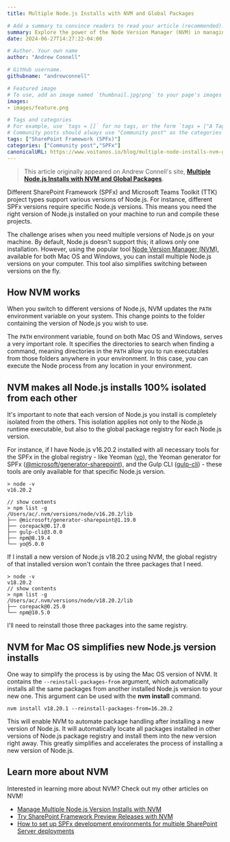 ```yaml
---
title: Multiple Node.js Installs with NVM and Global Packages

# Add a summary to convince readers to read your article (recommended). It will display on the homepage.
summary: Explore the power of the Node Version Manager (NVM) in managing multiple Node.js installs for diverse SharePoint and Teams Toolkit projects.
date: 2024-06-27T14:27:22-04:00

# Author. Your own name
author: "Andrew Connell"

# GitHub username.
githubname: "andrewconnell"

# Featured image
# To use, add an image named `thumbnail.jpg/png` to your page's images folder. Make sure to replace the placeholder image
images:
- images/feature.png

# Tags and categories
# For example, use `tags = []` for no tags, or the form `tags = ["A Tag", "Another Tag"]` for one or more tags.
# Community posts should always use "Community post" as the categories
tags: ["SharePoint Framework (SPFx)"]
categories: ["Community post","SPFx"]
canonicalURL: https://www.voitanos.io/blog/multiple-node-installs-nvm-global-packages/
---
```

> This article originally appeared on Andrew Connell's site, **[Multiple Node.js Installs with NVM and Global Packages](https://www.voitanos.io/blog/multiple-node-installs-nvm-global-packages/?utm_medium=website&utm_source=pnpblog&utm_campaign=blog&utm_content=Multiple+Node.js+Installs+with+NVM+and+Global+Packages)**.

Different SharePoint Framework (SPFx) and Microsoft Teams Toolkit (TTK) project types support various versions of Node.js. For instance, different SPFx versions require specific Node.js versions. This means you need the right version of Node.js installed on your machine to run and compile these projects.

The challenge arises when you need multiple versions of Node.js on your machine. By default, Node.js doesn't support this; it allows only one installation. However, using the popular tool [Node Version Manager (NVM)](https://www.voitanos.io/blog/better-node-js-install-management-with-node-version-manager/), available for both Mac OS and Windows, you can install multiple Node.js versions on your computer. This tool also simplifies switching between versions on the fly.

## How NVM works

When you switch to different versions of Node.js, NVM updates the `PATH` environment variable on your system. This change points to the folder containing the version of Node.js you wish to use.

The `PATH` environment variable, found on both Mac OS and Windows, serves a very important role. It specifies the directories to search when finding a command, meaning directories in the `PATH` allow you to run executables from those folders anywhere in your environment. In this case, you can execute the Node process from any location in your environment.

## NVM makes all Node.js installs 100% isolated from each other

It's important to note that each version of Node.js you install is completely isolated from the others. This isolation applies not only to the Node.js runtime executable, but also to the global package registry for each Node.js version.

For instance, if I have Node.js v16.20.2 installed with all necessary tools for the SPFx in the global registry - like Yeoman ([yo](https://www.npmjs.com/package/yo)), the Yeoman generator for SPFx ([@microsoft/generator-sharepoint](https://www.npmjs.com/package/@microsoft/generator-sharepoint)), and the Gulp CLI ([gulp-cli](https://www.npmjs.com/package/gulp-cli)) - these tools are only available for that specific Node.js version.

```console
> node -v
v16.20.2

// show contents
> npm list -g
/Users/ac/.nvm/versions/node/v16.20.2/lib
├── @microsoft/generator-sharepoint@1.19.0
├── corepack@0.17.0
├── gulp-cli@3.0.0
├── npm@8.19.4
└── yo@5.0.0
```

If I install a new version of Node.js v18.20.2 using NVM, the global registry of that installed version won't contain the three packages that I need.

```console
> node -v
v18.20.2
// show contents
> npm list -g
/Users/ac/.nvm/versions/node/v18.20.2/lib
├── corepack@0.25.0
└── npm@10.5.0
```

I'll need to reinstall those three packages into the same registry.

## NVM for Mac OS simplifies new Node.js version installs

One way to simplify the process is by using the Mac OS version of NVM. It contains the `--reinstall-packages-from` argument, which automatically installs all the same packages from another installed Node.js version to your new one. This argument can be used with the **nvm install** command.

```console
nvm install v18.20.1 --reinstall-packages-from=16.20.2
```

This will enable NVM to automate package handling after installing a new version of Node.js. It will automatically locate all packages installed in other versions of Node.js package registry and install them into the new version right away. This greatly simplifies and accelerates the process of installing a new version of Node.js.

## Learn more about NVM

Interested in learning more about NVM? Check out my other articles on NVM!

- [Manage Multiple Node.js Version Installs with NVM](https://www.voitanos.io/blog/better-node-js-install-management-with-node-version-manager/?utm_medium=website&utm_source=pnpblog&utm_campaign=blog&utm_content=Multiple+Node.js+Installs+with+NVM+and+Global+Packages)
- [Try SharePoint Framework Preview Releases with NVM](https://www.voitanos.io/blog/try-sharepoint-framework-preview-releases/?utm_medium=website&utm_source=pnpblog&utm_campaign=blog&utm_content=Multiple+Node.js+Installs+with+NVM+and+Global+Packages)
- [How to set up SPFx development environments for multiple SharePoint Server deployments](https://www.voitanos.io/blog/how-to-setup-sharepoint-framework-development-environment-for-multiple-sharepoint-server-deployments/?utm_medium=website&utm_source=pnpblog&utm_campaign=blog&utm_content=Multiple+Node.js+Installs+with+NVM+and+Global+Packages)
